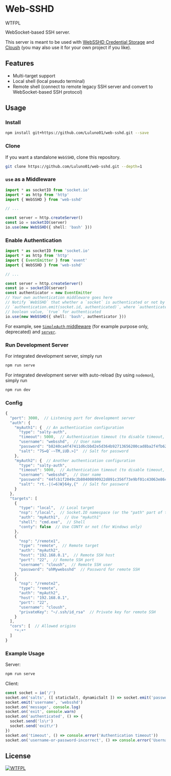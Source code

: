 # Web-SSHD

<a href="http://www.wtfpl.net/">
  <img
    src="http://www.wtfpl.net/wp-content/uploads/2012/12/wtfpl-badge-4.png"
    width="80"
    height="15"
    alt="WTFPL"
  />
</a>

WebSocket-based SSH server.

This server is meant to be used with [WebSSHD Credential Storage](https://github.com/Luluno01/web-sshd-credential-storage) and [Cloush](https://github.com/Luluno01/cloush) (you may also use it for your own project if you like).

## Features

* Multi-target support
* Local shell (local pseudo terminal)
* Remote shell (connect to remote legacy SSH server and convert to WebSocket-based SSH protocol)

## Usage

### Install

```bash
npm install git+https://github.com/Luluno01/web-sshd.git --save
```

### Clone

If you want a standalone `WebSSHD`, clone this repository.

```bash
git clone https://github.com/Luluno01/web-sshd.git --depth=1
```

### `use` as a Middleware

```TypeScript
import * as socketIO from 'socket.io'
import * as http from 'http'
import { WebSSHD } from 'web-sshd'

// ...

const server = http.createServer()
const io = socketIO(server)
io.use(new WebSSHD({ shell: 'bash' }))
```

### Enable Authentication

```TypeScript
import * as socketIO from 'socket.io'
import * as http from 'http'
import { EventEmitter } from 'event'
import { WebSSHD } from 'web-sshd'

// ...

const server = http.createServer()
const io = socketIO(server)
const authenticator = new EventEmitter
// Your own authentication middleware goes here
// Notify `WebSSHD` that whether a `socket` is authenticated or not by
// `authentication.emit(socket.id, authenticated)`, where `authenticated` is a
// boolean value, `true` for authenticated
io.use(new WebSSHD({ shell: 'bash', authenticator }))
```

For example, see [`SimpleAuth` middleware](./src/SimpleAuth.ts) (for example purpose only, deprecated) and [`server`](./src/server.ts).

### Run Development Server

For integrated development server, simply run

```bash
npm run serve
```

For integrated development server with auto-reload (by using `nodemon`), simply run

```bash
npm run dev
```

### Config

```JavaScript
{
  "port": 3000,  // Listening port for development server
  "auth": {
    "myAuth1": {  // An authentication configuration
      "type": "salty-auth",
      "timeout": 5000,  // Authentication timeout (to disable timeout, remove this or set to `undefined`)
      "username": "websshd",  // User name
      "password": "b8240ca4f47411d6cbbd2e5d364b92713656200cad8ba2f4fb6243b9ca08e1100932cef95d4596cb62aca51aa99b1aed19064910b6dae960207f4593cb9450db"  // Password
      "salt": "7S=Q`-~TM,iUD.>]"  // Salt for password
    },
    "myAuth2": {  // Another authentication configuration
      "type": "salty-auth",
      "timeout": 5000,  // Authentication timeout (to disable timeout, remove this or set to `undefined`)
      "username": "websshd",  // User name
      "password": "44fcb1f2049c2b80400890922d891c356f73e9bf01c43063e86c4a8f037273796b0f50fe9b16b1776fb24e5eddfd59d08a81cfae7b5e64b035d8823ffab8829e"  // Password
      "salt": "rt.-|(=6)W}64y,{"  // Salt for password
    }
  },
  "targets": [
    {
      "type": "local",  // Local target
      "nsp": "/local",  // Socket.IO namespace (or the "path" part of the URL)
      "auth": "myAuth1",  // Use "myAuth1"
      "shell": "cmd.exe",  // Shell
      "conty": false  // Use CONTY or not (for Windows only)
    },
    {
      "nsp": "/remote1",
      "type": "remote",  // Remote target
      "auth": "myAuth2",
      "host": "192.168.0.1",  // Remote SSH host
      "port": "22",  // Remote SSH port
      "username": "cloush",  // Remote SSH user
      "password": "ohMywebsshd"  // Password for remote SSH
    },
    {
      "nsp": "/remote2",
      "type": "remote",
      "auth": "myAuth2",
      "host": "192.168.0.1",
      "port": "22",
      "username": "cloush",
      "privateKey": "~/.ssh/id_rsa"  // Private key for remote SSH
    }
  ],
  "cors": [  // Allowed origins
    "*:*"
  ]
}
```

### Example Usage

Server:

```bash
npm run serve
```

Client:

```TypeScript
const socket = io('/')
socket.on('salts', ([ staticSalt, dynamicSalt ]) => socket.emit('password', sha512(dynamicSalt + sha512(staticSalt + 'ohMywebsshd'))))
socket.emit('username', 'websshd')
socket.on('message', console.log)
socket.on('exit', console.warn)
socket.on('authenticated', () => {
  socket.send('ls\r')
  socket.send('exit\r')
})
socket.on('timeout', () => console.error('Authentication timeout'))
socket.on('username-or-password-incorrect', () => console.error('Username or password incorrect'))
```

## License

<a href="http://www.wtfpl.net/" target="_blank"><img src="http://www.wtfpl.net/wp-content/uploads/2012/12/wtfpl.svg" alt="WTFPL"/></a>
